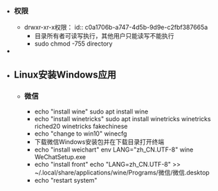 - ### 权限
	- drwxr-xr-x权限：
	  id:: c0a1706b-a747-4d5b-9d9e-c2fbf387665a
		- 目录所有者可读写执行，其他用户只能读写不能执行
		- sudo chmod -755 directory
-
- ## Linux安装Windows应用
	- ### 微信
		- echo "install wine"
		  sudo apt install wine
		- echo "install winetricks"
		  sudo apt install winetricks
		  winetricks riched20
		  winetricks fakechinese
		- echo "change to win10"
		  winecfg
		- 下载微信Windows安装包并在下载目录打开终端
		- echo "install weichart"
		  env LANG="zh_CN.UTF-8" wine WeChatSetup.exe
		- echo "install front"
		  echo "LANG=zh_CN.UTF-8" >> ~/.local/share/applications/wine/Programs/微信/微信.desktop
		- echo "restart system"